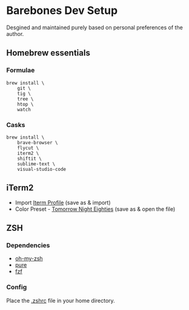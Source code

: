 # Barebones Dev Setup

Desgined and maintained purely based on personal preferences of the author.

## Homebrew essentials

### Formulae
```
brew install \
	git \
	tig \
	tree \
	htop \
	watch
```

### Casks
```
brew install \
	brave-browser \
	flycut \
	iterm2 \
	shiftit \
	sublime-text \
	visual-studio-code
```

## iTerm2

- Import [Iterm Profile](iterm-profile.json) (save as & import)
- Color Preset - [Tomorrow Night Eighties](https://raw.githubusercontent.com/chriskempson/tomorrow-theme/master/iTerm2/Tomorrow%20Night%20Eighties.itermcolors) (save as & open the file)

## ZSH

### Dependencies
- [oh-my-zsh](https://github.com/ohmyzsh/ohmyzsh#basic-installation)
- [pure](https://github.com/sindresorhus/pure#homebrew)
- [fzf](https://github.com/junegunn/fzf#using-homebrew)

### Config
Place the [.zshrc](.zshrc) file in your home directory.
